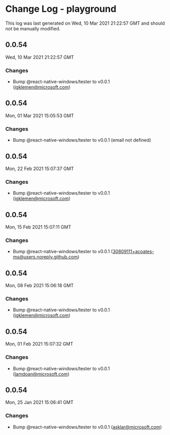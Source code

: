 # Change Log - playground

This log was last generated on Wed, 10 Mar 2021 21:22:57 GMT and should not be manually modified.

<!-- Start content -->

## 0.0.54

Wed, 10 Mar 2021 21:22:57 GMT

### Changes

- Bump @react-native-windows/tester to v0.0.1 (igklemen@microsoft.com)

## 0.0.54

Mon, 01 Mar 2021 15:05:53 GMT

### Changes

- Bump @react-native-windows/tester to v0.0.1 (email not defined)

## 0.0.54

Mon, 22 Feb 2021 15:07:37 GMT

### Changes

- Bump @react-native-windows/tester to v0.0.1 (igklemen@microsoft.com)

## 0.0.54

Mon, 15 Feb 2021 15:07:11 GMT

### Changes

- Bump @react-native-windows/tester to v0.0.1 (30809111+acoates-ms@users.noreply.github.com)

## 0.0.54

Mon, 08 Feb 2021 15:06:18 GMT

### Changes

- Bump @react-native-windows/tester to v0.0.1 (igklemen@microsoft.com)

## 0.0.54

Mon, 01 Feb 2021 15:07:32 GMT

### Changes

- Bump @react-native-windows/tester to v0.0.1 (lamdoan@microsoft.com)

## 0.0.54

Mon, 25 Jan 2021 15:06:41 GMT

### Changes

- Bump @react-native-windows/tester to v0.0.1 (asklar@microsoft.com)
